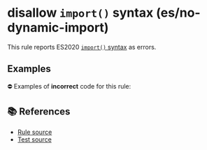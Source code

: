 # disallow `import()` syntax (es/no-dynamic-import)

This rule reports ES2020 [`import()` syntax](https://github.com/tc39/proposal-dynamic-import) as errors.

## Examples

⛔ Examples of **incorrect** code for this rule:

<eslint-playground type="bad" code="/*eslint es/no-dynamic-import: error */
async function f() {
    const a = await import(&quot;source&quot;)
}
" />

## 📚 References

- [Rule source](https://github.com/mysticatea/eslint-plugin-es/blob/v3.0.1/lib/rules/no-dynamic-import.js)
- [Test source](https://github.com/mysticatea/eslint-plugin-es/blob/v3.0.1/tests/lib/rules/no-dynamic-import.js)

